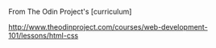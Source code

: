 From The Odin Project's [curriculum]

http://www.theodinproject.com/courses/web-development-101/lessons/html-css